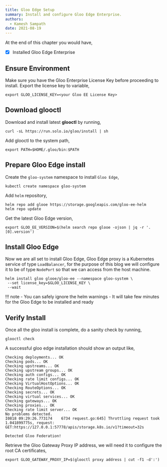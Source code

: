 ```yaml
---
title: Gloo Edge Setup
summary: Install and configure Gloo Edge Enterprise.
authors:
  - Kamesh Sampath
date: 2021-08-19
---
```


At the end of this chapter you would have,

- [x] Installed Gloo Edge Enterprise

## Ensure Environment

Make sure you have the Gloo Enterprise License Key before proceeding to install. Export the license key to variable,

```shell
export GLOO_LICENSE_KEY=<your Gloo EE License Key>
```

## Download glooctl

Download and install latest **glooctl** by running,

```shell
curl -sL https://run.solo.io/gloo/install | sh
```

Add glooctl to the system path,

```shell
export PATH=$HOME/.gloo/bin:$PATH
```

## Prepare Gloo Edge install

Create the `gloo-system` namespace to install `Gloo Edge`,

```shell
kubectl create namespace gloo-system
```

Add `helm` repository,

```shell
helm repo add glooe https://storage.googleapis.com/gloo-ee-helm
helm repo update
```

Get the latest Gloo Edge version,

```shell
export GLOO_EE_VERSION=$(helm search repo glooe -ojson | jq -r '.[0].version')
```

## Install Gloo Edge

Now we are all set to install Gloo Edge, Gloo Edge proxy is a Kubernetes service of type `LoadBalancer`, for the purpose of this blog we will configure it to be of type `NodePort` so that we can access from the host machine.

```shell
helm install gloo glooe/gloo-ee --namespace gloo-system \
 --set license_key=$GLOO_LICENSE_KEY \
 --wait
```

!!! note
    - You can safely ignore the helm warnings
    - It will take few minutes for the Gloo Edge to be installed and ready

## Verify Install

Once all the gloo install is complete, do a sanity check by running,

```shell
glooctl check
```

A successful gloo edge installation should show an output like,

```text
Checking deployments... OK
Checking pods... OK
Checking upstreams... OK
Checking upstream groups... OK
Checking auth configs... OK
Checking rate limit configs... OK
Checking VirtualHostOptions... OK
Checking RouteOptions... OK
Checking secrets... OK
Checking virtual services... OK
Checking gateways... OK
Checking proxies... OK
Checking rate limit server... OK
No problems detected.
I0818 09:29:26.773174    6734 request.go:645] Throttling request took 1.041899775s, request: GET:https://127.0.0.1:57778/apis/storage.k8s.io/v1?timeout=32s

Detected Gloo Federation!
```

Retrieve the Gloo Gateway Proxy IP address, we will need it to configure the root CA certificates,

```shell
export GLOO_GATEWAY_PROXY_IP=$(glooctl proxy address | cut -f1 -d':')
```
